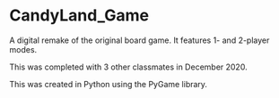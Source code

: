 # CandyLand_Game

A digital remake of the original board game. It features 1- and 2-player modes.

This was completed with 3 other classmates in December 2020. 

This was created in Python using the PyGame library.

